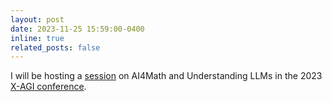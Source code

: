 ```yaml
---
layout: post
date: 2023-11-25 15:59:00-0400
inline: true
related_posts: false
---
```


I will be hosting a <a href="/assets/img/X-AGI.jpg">session</a> on AI4Math and Understanding LLMs in the 2023 [X-AGI conference](https://mp.weixin.qq.com/s/RX8oSh-EFjIvXPojaaShHQ).
